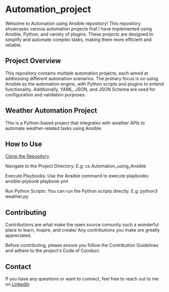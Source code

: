 # Automation_project

Welsome to Automation using Ansible repository! This repository showcases various automation projects that I have implemented using Ansible, Python, and variety of plugins. These projects are designed to simplify and automate complex tasks, making them more efficient and reliable.

## Project Overview

This repository contains multiple automation projects, each aimed at addressing different automation scenarios. The primary focus is on using Ansible as the automation engine, with Python scripts and plugins to entend functionality. Additionally, YAML, JSON, and JSON Schema are used for configuration and validation purposes.

## Weather Automation Project

This is a Python-based project that integrates with weather APIs to automate weather-related tasks using Ansible.

## How to Use

[Clone the Repository](https://github.com/RohanDhakal1320/Automation_using_Ansible.git)

Navigate to the Project Directory:
E.g: cs Automation_using_Ansible

Execute Playbooks:
Use the Ansible command to execute playbooks: ansible-plybook playbook.yml

Run Python Scripts:
You can run the Python scripts directly. E.g: python3 weather.py

## Contributing

Contributions are what make the open source comunity such a wonderful place to learn, inspire, and create/ Any contributions you make are greatly appreciated.

Before contributing, please ensure you follow the Contribution Guidelines and adhere to the project's Code of Conduct.

## Contact

If you have any questions or want to connect, feel free to reach out to me on [LinkedIn](https://www.linkedin.com/rohan-dhakal-50b326194)


